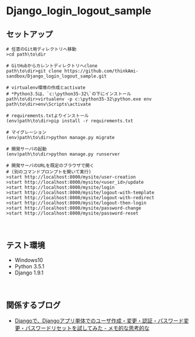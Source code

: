 # Django_login_logout_sample

## セットアップ
```
# 任意のGit用ディレクトリへ移動
>cd path\to\dir

# GitHubからカレントディレクトリへclone
path\to\dir>git clone https://github.com/thinkAmi-sandbox/Django_login_logout_sample.git

# virtualenv環境の作成とactivate
# *Python3.5は、`c:\python35-32\`の下にインストール
path\to\dir>virtualenv -p c:\python35-32\python.exe env
path\to\dir>env\Scripts\activate

# requirements.txtよりインストール
(env)path\to\dir>pip install -r requirements.txt

# マイグレーション
(env)path\to\dir>python manage.py migrate

# 開発サーバの起動
(env)path\to\dir>python manage.py runserver

# 開発サーバのURLを既定のブラウザで開く
# (別のコマンドプロンプトを開いて実行)
>start http://localhost:8000/mysite/user-creation
>start http://localhost:8000/mysite/<user_id>/update
>start http://localhost:8000/mysite/login
>start http://localhost:8000/mysite/logout-with-template
>start http://localhost:8000/mysite/logout-with-redirect
>start http://localhost:8000/mysite/logout-then-login
>start http://localhost:8000/mysite/password-change
>start http://localhost:8000/mysite/password-reset
```

　  
## テスト環境

- Windows10
- Python 3.5.1
- Django 1.9.1

　  
## 関係するブログ

- [Djangoで、Djangoアプリ単体でのユーザ作成・変更・認証・パスワード変更・パスワードリセットを試してみた - メモ的な思考的な](http://thinkami.hatenablog.com/entry/2016/01/24/223846)